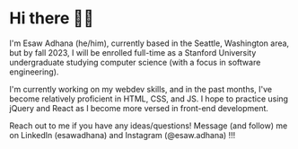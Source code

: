 # Hi there 👋🏿

I'm Esaw Adhana (he/him), currently based in the Seattle, Washington area, but by fall 2023, I will be enrolled full-time as a Stanford University undergraduate studying computer science (with a focus in software engineering).

I'm currently working on my webdev skills, and in the past months, I've become relatively proficient in HTML, CSS, and JS. I hope to practice using jQuery and React as I become more versed in front-end development. 

Reach out to me if you have any ideas/questions! Message (and follow) me on LinkedIn (esawadhana) and Instagram (@esaw.adhana) !!!
